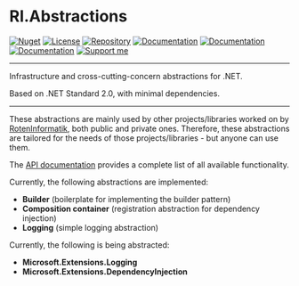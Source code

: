 # RI.Abstractions

[![Nuget](https://img.shields.io/nuget/v/RI.Abstractions.Common)](https://www.nuget.org/packages/RI.Abstractions.Common/) [![License](https://img.shields.io/github/license/RotenInformatik/AbstractionsDotNet)](LICENSE) [![Repository](https://img.shields.io/badge/repo-AbstractionsDotNet-lightgrey)](https://github.com/RotenInformatik/AbstractionsDotNet) [![Documentation](https://img.shields.io/badge/docs-Readme-yellowgreen)](README.md) [![Documentation](https://img.shields.io/badge/docs-History-yellowgreen)](HISTORY.md) [![Documentation](https://img.shields.io/badge/docs-API-yellowgreen)](https://roteninformatik.github.io/AbstractionsDotNet/api/) [![Support me](https://img.shields.io/badge/support%20me-Ko--fi-ff69b4?logo=Ko-fi)](https://ko-fi.com/franziskaroten)

---

Infrastructure and cross-cutting-concern abstractions for .NET.

Based on .NET Standard 2.0, with minimal dependencies.

---

These abstractions are mainly used by other projects/libraries worked on by [RotenInformatik](https://github.com/RotenInformatik/), both public and private ones. Therefore, these abstractions are tailored for the needs of those projects/libraries - but anyone can use them.

The [API documentation](https://roteninformatik.github.io/AbstractionsDotNet/api/) provides a complete list of all available functionality.

Currently, the following abstractions are implemented:

* **Builder** (boilerplate for implementing the builder pattern)
* **Composition container** (registration abstraction for dependency injection)
* **Logging** (simple logging abstraction)

Currently, the following is being abstracted:

* **Microsoft.Extensions.Logging**
* **Microsoft.Extensions.DependencyInjection**
